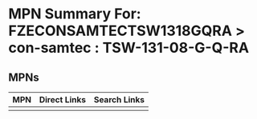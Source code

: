



# MPN Summary For: FZECONSAMTECTSW1318GQRA > con-samtec : TSW-131-08-G-Q-RA

## MPNs
  

|MPN|Direct Links|Search Links|
| :--- | :--- | :--- |
||||
